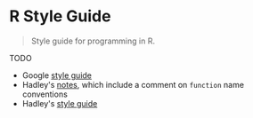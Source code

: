 # R Style Guide

> Style guide for programming in R.


TODO


* Google [style guide](https://google.github.io/styleguide/Rguide.xml)
* Hadley's [notes](http://adv-r.had.co.nz/OO-essentials.html), which include a comment on `function` name conventions
* Hadley's [style guide](http://r-pkgs.had.co.nz/style.html)
